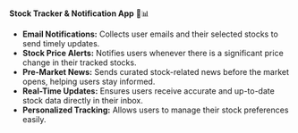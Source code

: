 **Stock Tracker & Notification App** 📩📊



- **Email Notifications:** Collects user emails and their selected stocks to send timely updates.  
- **Stock Price Alerts:** Notifies users whenever there is a significant price change in their tracked stocks.  
- **Pre-Market News:** Sends curated stock-related news before the market opens, helping users stay informed.  
- **Real-Time Updates:** Ensures users receive accurate and up-to-date stock data directly in their inbox.  
- **Personalized Tracking:** Allows users to manage their stock preferences easily.  
